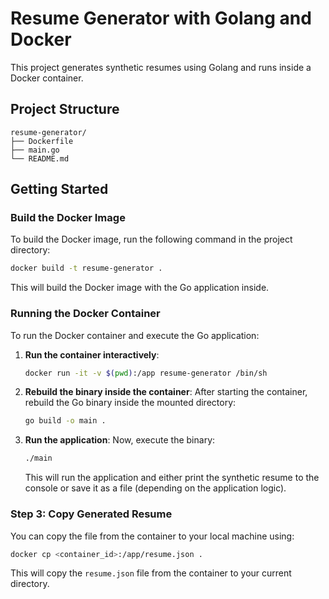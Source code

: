 
# Resume Generator with Golang and Docker

This project generates synthetic resumes using Golang and runs inside a Docker container.

## Project Structure

```
resume-generator/
├── Dockerfile      
├── main.go         
└── README.md       
```

## Getting Started

### Build the Docker Image

To build the Docker image, run the following command in the project directory:

```bash
docker build -t resume-generator .
```

This will build the Docker image with the Go application inside.

### Running the Docker Container

To run the Docker container and execute the Go application:

1. **Run the container interactively**:
   ```bash
   docker run -it -v $(pwd):/app resume-generator /bin/sh
   ```

2. **Rebuild the binary inside the container**:
   After starting the container, rebuild the Go binary inside the mounted directory:
   ```bash
   go build -o main .
   ```

3. **Run the application**:
   Now, execute the binary:
   ```bash
   ./main
   ```

   This will run the application and either print the synthetic resume to the console or save it as a file (depending on the application logic).

### Step 3: Copy Generated Resume

You can copy the file from the container to your local machine using:

```bash
docker cp <container_id>:/app/resume.json .
```

This will copy the `resume.json` file from the container to your current directory.
